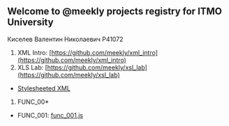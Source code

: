 ## Welcome to @meekly projects registry for ITMO University

Киселев Валентин Николаевич P41072

1. XML Intro: [https://github.com/meekly/xml_intro](https://github.com/meekly/xml_intro)
1. XLS Lab: [https://github.com/meekly/xsl_lab](https://github.com/meekly/xsl_lab)
  - [Stylesheeted XML](dist/doc.xml)
1. FUNC_00*
  - FUNC_001: [func_001.js](https://github.com/meekly/func_00/blob/master/func_001.js)

